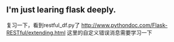 ## I'm just learing flask deeply.
复习一下，看到restful_df.py了
http://www.pythondoc.com/Flask-RESTful/extending.html 这里的自定义错误消息需要学习一下